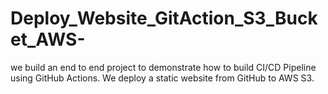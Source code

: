# Deploy_Website_GitAction_S3_Bucket_AWS-
we build an end to end project to demonstrate how to build CI/CD Pipeline using GitHub Actions.  We deploy a static website from GitHub to AWS S3.
